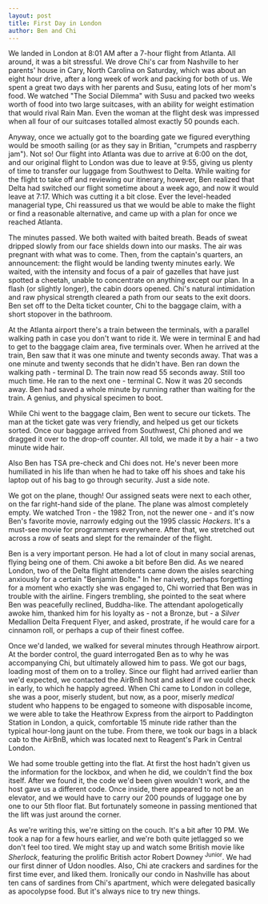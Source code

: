 ```yaml
---
layout: post
title: First Day in London
author: Ben and Chi
---
```


We landed in London at 8:01 AM after a 7-hour flight from Atlanta. All around, it was a bit stressful. We drove Chi's car from Nashville to her parents' house in Cary, North Carolina on Saturday, which was about an eight hour drive, after a long week of work and packing for both of us. We spent a great two days with her parents and Susu, eating lots of her mom's food. We watched "The Social Dilemma" with Susu and packed two weeks worth of food into two large suitcases, with an ability for weight estimation that would rival Rain Man. Even the woman at the flight desk was impressed when all four of our suitcases totalled almost exactly 50 pounds each.

Anyway, once we actually got to the boarding gate we figured everything would be smooth sailing (or as they say in Britian, "crumpets and raspberry jam"). Not so! Our flight into Atlanta was due to arrive at 6:00 on the dot, and our original flight to London was due to leave at 9:55, giving us plenty of time to transfer our luggage from Southwest to Delta. While waiting for the flight to take off and reviewing our itinerary, however, Ben realized that Delta had switched our flight sometime about a week ago, and now it would leave at 7:17. Which was cutting it a bit close. Ever the level-headed managerial type, Chi reassured us that we would be able to make the flight or find a reasonable alternative, and came up with a plan for once we reached Atlanta.

The minutes passed. We both waited with baited breath. Beads of sweat dripped slowly from our face shields down into our masks. The air was pregnant with what was to come. Then, from the captain's quarters, an announcement: the flight would be landing twenty minutes early. We waited, with the intensity and focus of a pair of gazelles that have just spotted a cheetah, unable to concentrate on anything except our plan. In a flash (or slightly longer), the cabin doors opened. Chi's natural intimidation and raw physical strength cleared a path from our seats to the exit doors. Ben set off to the Delta ticket counter, Chi to the baggage claim, with a short stopover in the bathroom.

At the Atlanta airport there's a train between the terminals, with a parallel walking path in case you don't want to ride it. We were in terminal E and had to get to the baggage claim area, five terminals over. When he arrived at the train, Ben saw that it was one minute and twenty seconds away. That was a one minute and twenty seconds that he didn't have. Ben ran down the walking path - terminal D. The train now read 55 seconds away. Still too much time. He ran to the next one - terminal C. Now it was 20 seconds away. Ben had saved a whole minute by running rather than waiting for the train. A genius, and physical specimen to boot.

While Chi went to the baggage claim, Ben went to secure our tickets. The man at the ticket gate was very friendly, and helped us get our tickets sorted. Once our baggage arrived from Southwest, Chi phoned and we dragged it over to the drop-off counter. All told, we made it by a hair - a two minute wide hair.

Also Ben has TSA pre-check and Chi does not. He's never been more humiliated in his life than when he had to take off his shoes and take his laptop out of his bag to go through security. Just a side note.

We got on the plane, though! Our assigned seats were next to each other, on the far right-hand side of the plane. The plane was almost completely empty. We watched Tron - the 1982 Tron, not the newer one - and it's now Ben's favorite movie, narrowly edging out the 1995 classic *Hackers*. It's a must-see movie for programmers everywhere. After that, we stretched out across a row of seats and slept for the remainder of the flight.

Ben is a very important person. He had a lot of clout in many social arenas, flying being one of them. Chi awoke a bit before Ben did. As we neared London, two of the Delta flight attendents came down the aisles searching anxiously for a certain "Benjamin Bolte." In her naivety, perhaps forgetting for a moment who exactly she was engaged to, Chi worried that Ben was in trouble with the airline. Fingers trembling, she pointed to the seat where Ben was peacefully reclined, Buddha-like. The attendant apologetically awoke him, thanked him for his loyalty as - not a Bronze, but - a *Silver* Medallion Delta Frequent Flyer, and asked, prostrate, if he would care for a cinnamon roll, or perhaps a cup of their finest coffee.

Once we'd landed, we walked for several minutes through Heathrow airport. At the border control, the guard interrogated Ben as to why he was accompanying Chi, but ultimately allowed him to pass. We got our bags, loading most of them on to a trolley. Since our flight had arrived earlier than we'd expected, we contacted the AirBnB host and asked if we could check in early, to which he happly agreed. When Chi came to London in college, she was a poor, miserly student, but now, as a poor, miserly *medical* student who happens to be engaged to someone with disposable income, we were able to take the Heathrow Express from the airport to Paddington Station in London, a quick, comfortable 15 minute ride rather than the typical hour-long jaunt on the tube. From there, we took our bags in a black cab to the AirBnB, which was located next to Reagent's Park in Central London.

We had some trouble getting into the flat. At first the host hadn't given us the information for the lockbox, and when he did, we couldn't find the box itself. After we found it, the code we'd been given wouldn't work, and the host gave us a different code. Once inside, there appeared to not be an elevator, and we would have to carry our 200 pounds of luggage one by one to our 5th floor flat. But fortunately someone in passing mentioned that the lift was just around the corner.

As we're writing this, we're sitting on the couch. It's a bit after 10 PM. We took a nap for a few hours earlier, and we're both quite jetlagged so we don't feel too tired. We might stay up and watch some British movie like *Sherlock*, featuring the prolific British actor Robert Downey <sup>Junior</sup>. We had our first dinner of Udon noodles. Also, Chi ate crackers and sardines for the first time ever, and liked them. Ironically our condo in Nashville has about ten cans of sardines from Chi's apartment, which were delegated basically as apocolypse food. But it's always nice to try new things.
